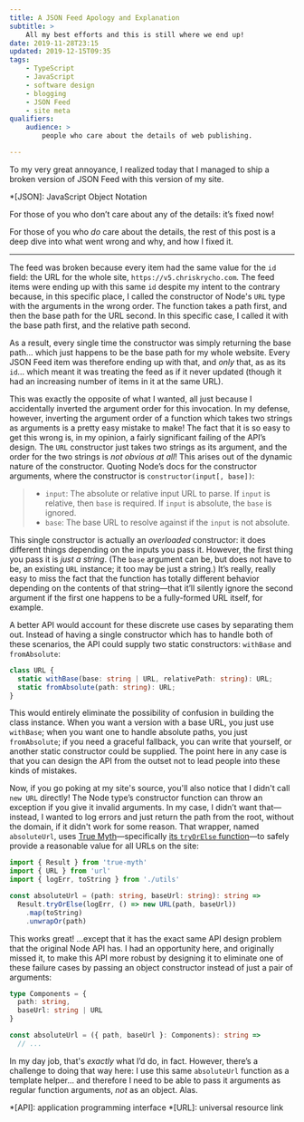 ```yaml
---
title: A JSON Feed Apology and Explanation
subtitle: >
    All my best efforts and this is still where we end up!
date: 2019-11-28T23:15
updated: 2019-12-15T09:35
tags:
    - TypeScript
    - JavaScript
    - software design
    - blogging
    - JSON Feed
    - site meta
qualifiers:
    audience: >
        people who care about the details of web publishing.

---
```


To my very great annoyance, I realized today that I managed to ship a broken version of JSON Feed with this version of my site.

*[JSON]: JavaScript Object Notation

For those of you who don’t care about any of the details: it’s fixed now!

For those of you who *do* care about the details, the rest of this post is a deep dive into what went wrong and why, and how I fixed it.

---

The feed was broken because every item had the same value for the `id` field: the URL for the whole site, `https://v5.chriskrycho.com`. The feed items were ending up with this same `id` despite my intent to the contrary because, in this specific place, I called the constructor of Node's `URL` type with the arguments in the wrong order. The function takes a path first, and then the base path for the URL second. In this specific case, I called it with the base path first, and the relative path second.

As a result, every single time the constructor was simply returning the base path… which just happens to be the base path for my whole website. Every JSON Feed item was therefore ending up with that, and *only* that, as as its `id`… which meant it was treating the feed as if it never updated (though it had an increasing number of items in it at the same URL).

This was exactly the opposite of what I wanted, all just because I accidentally inverted the argument order for this invocation. In my defense, however, inverting the argument order of a function which takes two strings as arguments is a pretty easy mistake to make! The fact that it is so easy to get this wrong is, in my opinion, a fairly significant failing of the API’s design. The `URL` constructor just takes two strings as its argument, and the order for the two strings is *not obvious at all*! This arises out of the dynamic nature of the constructor. Quoting Node’s docs for the constructor arguments, where the constructor is `constructor(input[, base])`:

> - `input`: The absolute or relative input URL to parse. If `input` is relative, then `base` is required. If `input` is absolute, the `base` is ignored.
> - `base`: The base URL to resolve against if the `input` is not absolute.

This single constructor is actually an *overloaded* constructor: it does different things depending on the inputs you pass it. However, the first thing you pass it is *just a string*. (The `base` argument can be, but does not have to be, an existing `URL` instance; it too may be just a string.) It’s really, really easy to miss the fact that the function has totally different behavior depending on the contents of that string—that it’ll silently ignore the second argument if the first one happens to be a fully-formed URL itself, for example.

A better API would account for these discrete use cases by separating them out. Instead of having a single constructor which has to handle both of these scenarios, the API could supply two static constructors: `withBase` and `fromAbsolute`:

```ts
class URL {
  static withBase(base: string | URL, relativePath: string): URL;
  static fromAbsolute(path: string): URL;
}
```

This would entirely eliminate the possibility of confusion in building the class instance. When you want a version with a base URL, you just use `withBase`; when you want one to handle absolute paths, you just `fromAbsolute`; if you need a graceful fallback, you can write that yourself, or another static constructor could be supplied. The point here in any case is that you can design the API from the outset not to lead people into these kinds of mistakes.

Now, if you go poking at my site's source, you'll also notice that I didn't call `new URL` directly! The Node type’s constructor function can throw an exception if you give it invalid arguments. In my case, I didn’t want that—instead, I wanted to log errors and just return the path from the root, without the domain, if it didn't work for some reason. That wrapper, named `absoluteUrl`, uses [True Myth]—specifically [its `tryOrElse` function][tryOrElse]—to safely provide a reasonable value for all URLs on the site:

```ts
import { Result } from 'true-myth'
import { URL } from 'url'
import { logErr, toString } from './utils'

const absoluteUrl = (path: string, baseUrl: string): string =>
  Result.tryOrElse(logErr, () => new URL(path, baseUrl))
    .map(toString)
    .unwrapOr(path)
```

This works great! …except that it has the exact same API design problem that the original Node API has. I had an opportunity here, and originally missed it, to make this API more robust by designing it to eliminate one of these failure cases by passing an object constructor instead of just a pair of arguments:

```ts
type Components = {
  path: string,
  baseUrl: string | URL
}

const absoluteUrl = ({ path, baseUrl }: Components): string =>
  // ...
```

In my day job, that's *exactly* what I’d do, in fact. However, there’s a challenge to doing that way here: I use this same `absoluteUrl` function as a template helper… and therefore I need to be able to pass it arguments as regular function arguments, *not* as an object. Alas.

[True Myth]: https://github.com/true-myth/true-myth
[tryOrElse]: https://true-myth.js.org/modules/_result_.html#tryorelse

*[API]: application programming interface
*[URL]: universal resource link
